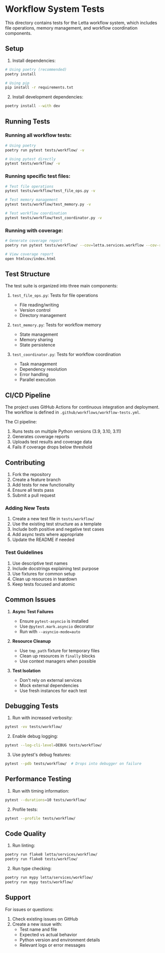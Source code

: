 # Workflow System Tests

This directory contains tests for the Letta workflow system, which includes file operations, memory management, and workflow coordination components.

## Setup

1. Install dependencies:
```bash
# Using poetry (recommended)
poetry install

# Using pip
pip install -r requirements.txt
```

2. Install development dependencies:
```bash
poetry install --with dev
```

## Running Tests

### Running all workflow tests:
```bash
# Using poetry
poetry run pytest tests/workflow/ -v

# Using pytest directly
pytest tests/workflow/ -v
```

### Running specific test files:
```bash
# Test file operations
pytest tests/workflow/test_file_ops.py -v

# Test memory management
pytest tests/workflow/test_memory.py -v

# Test workflow coordination
pytest tests/workflow/test_coordinator.py -v
```

### Running with coverage:
```bash
# Generate coverage report
poetry run pytest tests/workflow/ --cov=letta.services.workflow --cov-report=html

# View coverage report
open htmlcov/index.html
```

## Test Structure

The test suite is organized into three main components:

1. `test_file_ops.py`: Tests for file operations
   - File reading/writing
   - Version control
   - Directory management

2. `test_memory.py`: Tests for workflow memory
   - State management
   - Memory sharing
   - State persistence

3. `test_coordinator.py`: Tests for workflow coordination
   - Task management
   - Dependency resolution
   - Error handling
   - Parallel execution

## CI/CD Pipeline

The project uses GitHub Actions for continuous integration and deployment. The workflow is defined in `.github/workflows/workflow-tests.yml`.

The CI pipeline:
1. Runs tests on multiple Python versions (3.9, 3.10, 3.11)
2. Generates coverage reports
3. Uploads test results and coverage data
4. Fails if coverage drops below threshold

## Contributing

1. Fork the repository
2. Create a feature branch
3. Add tests for new functionality
4. Ensure all tests pass
5. Submit a pull request

### Adding New Tests

1. Create a new test file in `tests/workflow/`
2. Use the existing test structure as a template
3. Include both positive and negative test cases
4. Add async tests where appropriate
5. Update the README if needed

### Test Guidelines

1. Use descriptive test names
2. Include docstrings explaining test purpose
3. Use fixtures for common setup
4. Clean up resources in teardown
5. Keep tests focused and atomic

## Common Issues

1. **Async Test Failures**
   - Ensure `pytest-asyncio` is installed
   - Use `@pytest.mark.asyncio` decorator
   - Run with `--asyncio-mode=auto`

2. **Resource Cleanup**
   - Use `tmp_path` fixture for temporary files
   - Clean up resources in `finally` blocks
   - Use context managers when possible

3. **Test Isolation**
   - Don't rely on external services
   - Mock external dependencies
   - Use fresh instances for each test

## Debugging Tests

1. Run with increased verbosity:
```bash
pytest -vv tests/workflow/
```

2. Enable debug logging:
```bash
pytest --log-cli-level=DEBUG tests/workflow/
```

3. Use pytest's debug features:
```bash
pytest --pdb tests/workflow/  # Drops into debugger on failure
```

## Performance Testing

1. Run with timing information:
```bash
pytest --durations=10 tests/workflow/
```

2. Profile tests:
```bash
pytest --profile tests/workflow/
```

## Code Quality

1. Run linting:
```bash
poetry run flake8 letta/services/workflow/
poetry run flake8 tests/workflow/
```

2. Run type checking:
```bash
poetry run mypy letta/services/workflow/
poetry run mypy tests/workflow/
```

## Support

For issues or questions:
1. Check existing issues on GitHub
2. Create a new issue with:
   - Test name and file
   - Expected vs actual behavior
   - Python version and environment details
   - Relevant logs or error messages 